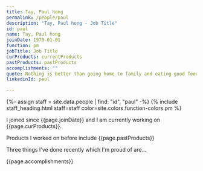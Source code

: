 ```yaml
---
title: Tay, Paul hong
permalink: /people/paul
description: "Tay, Paul hong - Job Title"
id: paul
name: Tay, Paul hong
joinDate: 1970-01-01
function: pm
jobTitle: Job Title
curProducts: currentProducts
pastProducts: pastProducts
accomplishments: ""
quote: Nothing is better than going home to family and eating good food and relaxing
linkedinId: paul

---
```


{%- assign staff = site.data.people | find: "id", "paul" -%}
{% include staff_heading.html staff=staff color=site.colors.function-colors.pm %}

<p>I joined since {{page.joinDate}} and I am currently working on {{page.curProducts}}.</p>

<p>Products I worked on before include {{page.pastProducts}}</p>

<p>Three things I've done recently which I'm proud of are...</p>
{{page.accomplishments}}
